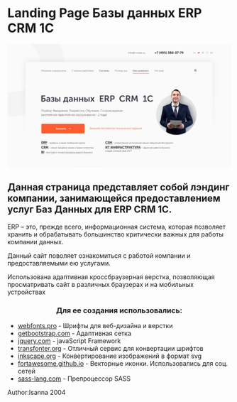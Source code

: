 # Landing Page Базы данных ERP CRM 1C

![Image of Main Page](https://github.com/isanna2004/Database-for-ERP-CRM-1C/blob/master/dev/static/images/!final.jpg)

## Данная страница представляет собой лэндинг компании, занимающейся предоставлением услуг Баз Данных для ERP CRM 1C.
<p> ERP – это, прежде всего, информационная система, которая позволяет хранить и обрабатывать большинство критически важных для работы компании данных. </p>
<p>Данный сайт поволяет ознакомиться с работой компании и предоставляемыми ею услугами.</p>
<p>Использована адаптивная кроссбраузерная верстка, позволяющая просматривать сайт в различных браузерах и на мобильных устройствах </p>
<h3 align="center">Для ее создания использовались:</h3>
<ul>
	<li><a href="https://webfonts.pro/" target="_blank">webfonts.pro</a> - Шрифты для веб-дизайна и верстки</li>
	<li><a href="http://getbootstrap.com" target="_blank">getbootstrap.com</a> - Адаптивная сетка</li>
	<li><a href="http://jquery.com" target="_blank">jquery.com</a> - javaScript Framework</li>
	<li><a href="https://transfonter.org/" target="_blank">transfonter.org</a> - Отличный сервис для конвертации шрифтов</li>
	<li><a href="https://convertio.co/ru/png-svg/" target="_blank">inkscape.org</a> - Конвертирование изображений в формат svg</li>
	<li><a href="http://fortawesome.github.io/Font-Awesome" target="_blank">fortawesome.github.io</a> - Векторные иконки. Использовались для соц. сетей</li>
	<li><a href="http://sass-lang.com" target="_blank">sass-lang.com</a> - Препроцессор SASS</li>
</ul>
Author:Isanna 2004

